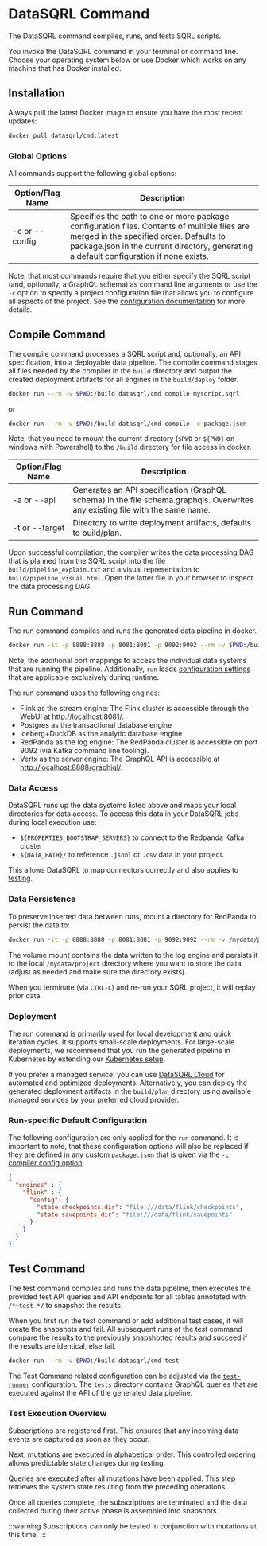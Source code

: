 # DataSQRL Command

The DataSQRL command compiles, runs, and tests SQRL scripts.

You invoke the DataSQRL command in your terminal or command line.
Choose your operating system below or use Docker which works on any machine that has Docker installed.

## Installation

Always pull the latest Docker image to ensure you have the most recent updates:

```bash
docker pull datasqrl/cmd:latest
```

### Global Options
All commands support the following global options:

| Option/Flag Name  | Description                                                                                                                                                                                                                         |
|-------------------|-------------------------------------------------------------------------------------------------------------------------------------------------------------------------------------------------------------------------------------|
| -c or --config    | 	Specifies the path to one or more package configuration files. Contents of multiple files are merged in the specified order. Defaults to package.json in the current directory, generating a default configuration if none exists. |

Note, that most commands require that you either specify the SQRL script (and, optionally, a GraphQL schema)
as command line arguments or use the `-c` option to specify a project configuration file that allows you to configure
all aspects of the project. See the [configuration documentation](configuration.md) for more details.

## Compile Command

The compile command processes a SQRL script and, optionally, an API specification, into a deployable data pipeline.
The compile command stages all files needed by the compiler in the `build` directory and output the created deployment
artifacts for all engines in the `build/deploy` folder.



```bash
docker run --rm -v $PWD:/build datasqrl/cmd compile myscript.sqrl
```
or
```bash
docker run --rm -v $PWD:/build datasqrl/cmd compile -c package.json
```

Note, that you need to mount the current directory (`$PWD` or `${PWD}` on windows with Powershell) to the `/build`
directory for file access in docker.


| Option/Flag Name | Description                                                                                                                   |
|------------------|-------------------------------------------------------------------------------------------------------------------------------|
| -a or --api      | Generates an API specification (GraphQL schema) in the file schema.graphqls. Overwrites any existing file with the same name. |
| -t or --target   | Directory to write deployment artifacts, defaults to build/plan.                                                              |

Upon successful compilation, the compiler writes the data processing DAG that is planned from the SQRL script into the
file `build/pipeline_explain.txt` and a visual representation to `build/pipeline_visual.html`.
Open the latter file in your browser to inspect the data processing DAG.


## Run Command

The run command compiles and runs the generated data pipeline in docker.


```bash
docker run -it -p 8888:8888 -p 8081:8081 -p 9092:9092 --rm -v $PWD:/build datasqrl/cmd run myscript.sqrl
```

Note, the additional port mappings to access the individual data systems that are running the pipeline.
Additionally, `run` loads [configuration settings](#run-specific-default-configuration) that are applicable exclusively during runtime. 

The run command uses the following engines:
* Flink as the stream engine: The Flink cluster is accessible through the WebUI at [http://localhost:8081/](http://localhost:8081/).
* Postgres as the transactional database engine
* Iceberg+DuckDB as the analytic database engine
* RedPanda as the log engine: The RedPanda cluster is accessible on port 9092 (via Kafka command line tooling).
* Vertx as the server engine: The GraphQL API is accessible at [http://localhost:8888/graphiql/](http://localhost:8888/graphiql/).

### Data Access

DataSQRL runs up the data systems listed above and maps your local directories for data access.
To access this data in your DataSQRL jobs during local execution use:
* `${PROPERTIES_BOOTSTRAP_SERVERS}` to connect to the Redpanda Kafka cluster
* `${DATA_PATH}/` to reference `.jsonl` or `.csv` data in your project.

This allows DataSQRL to map connectors correctly and also applies to [testing](#test-command).

### Data Persistence

To preserve inserted data between runs, mount a directory for RedPanda to persist the data to:


```bash
docker run -it -p 8888:8888 -p 8081:8081 -p 9092:9092 --rm -v /mydata/project:/data/redpanda -v $PWD:/build datasqrl/cmd run myscript.sqrl
```

The volume mount contains the data written to the log engine and persists it to the local `/mydata/project` directory
where you want to store the data (adjust as needed and make sure the directory exists).


When you terminate (via `CTRL-C`) and re-run your SQRL project, it will replay prior data.

### Deployment 

The run command is primarily used for local development and quick iteration cycles. It supports small-scale deployments.
For large-scale deployments, we recommend that you run the generated pipeline in Kubernetes by extending our [Kubernetes setup](https://github.com/DataSQRL/sqrl-k8s).

If you prefer a managed service, you can use [DataSQRL Cloud](https://www.datasqrl.com/) for automated and optimized deployments.
Alternatively, you can deploy the generated deployment artifacts in the `build/plan` directory using available managed
services by your preferred cloud provider.

### Run-specific Default Configuration

The following configuration are only applied for the `run` command.
It is important to note, that these configuration options will also be replaced if they are defined in any
custom `package.json` that is given via the [`-c` compiler config option](#global-options).

```json
{
  "engines" : {
    "flink" : {
      "config": {
        "state.checkpoints.dir": "file:///data/flink/checkpoints",
        "state.savepoints.dir": "file:///data/flink/savepoints"
      }
    }
  }
}
```

## Test Command

The test command compiles and runs the data pipeline, then executes the provided test API queries and API endpoints
for all tables annotated with `/*+test */` to snapshot the results.

When you first run the test command or add additional test cases, it will create the snapshots and fail.
All subsequent runs of the test command compare the results to the previously snapshotted results and succeed
if the results are identical, else fail.

```bash
docker run --rm -v $PWD:/build datasqrl/cmd test
```

The Test Command related configuration can be adjusted via the [`test-runner`](configuration.md#test-runner-test-runner) configuration.
The `tests` directory contains GraphQL queries that are executed against the API of the generated data pipeline. 

### Test Execution Overview

Subscriptions are registered first. This ensures that any incoming data events are captured as soon as they occur.

Next, mutations are executed in alphabetical order. This controlled ordering allows predictable state changes during testing.

Queries are executed after all mutations have been applied. This step retrieves the system state resulting from the preceding operations.

Once all queries complete, the subscriptions are terminated and the data collected during their active phase is assembled into snapshots.

:::warning
Subscriptions can only be tested in conjunction with mutations at this time.
:::
